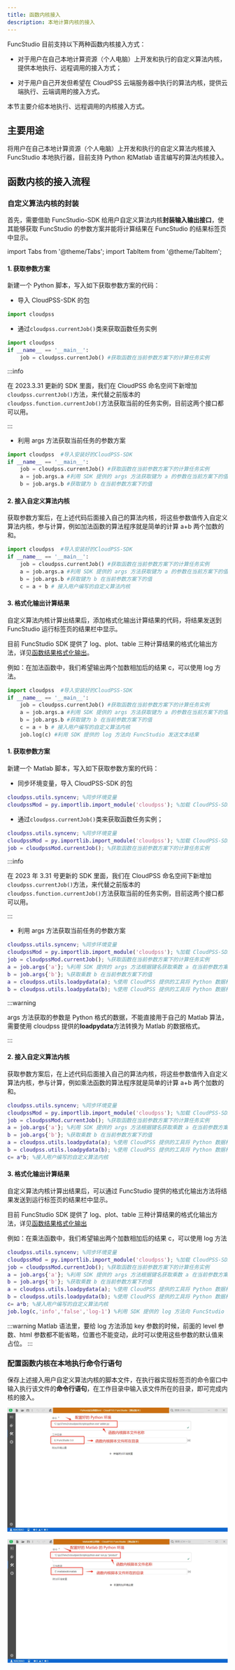 ```yaml
---
title: 函数内核接入
description: 本地计算内核的接入
---
```


FuncStudio 目前支持以下两种函数内核接入方式：

- 对于用户在自己本地计算资源（个人电脑）上开发和执行的自定义算法内核，提供本地执行、远程调用的接入方式；

- 对于用户自己开发但希望在 CloudPSS 云端服务器中执行的算法内核，提供云端执行、云端调用的接入方式。

本节主要介绍本地执行、远程调用的内核接入方式。

## 主要用途

将用户在自己本地计算资源（个人电脑）上开发和执行的自定义算法内核接入 FuncStudio 本地执行器，目前支持 Python 和Matlab 语言编写的算法内核接入。

## 函数内核的接入流程

### 自定义算法内核的封装

首先，需要借助 FuncStudio-SDK 给用户自定义算法内核**封装输入输出接口**，使其能够获取 FuncStudio 的参数方案并能将计算结果在 FuncStudio 的结果标签页中显示。

import Tabs from '@theme/Tabs';
import TabItem from '@theme/TabItem';

<Tabs>
<!-- 分割线------ -->
<TabItem value="python" label="Python 内核">

####  1. 获取参数方案

新建一个 Python 脚本，写入如下获取参数方案的代码：

- 导入 CloudPSS-SDK 的包
  
```py showLineNumbers
import cloudpss
```

- 通过`cloudpss.currentJob()`类来获取函数任务实例
  
```py showLineNumbers
import cloudpss
if __name__ == '__main__': 
    job = cloudpss.currentJob() #获取函数在当前参数方案下的计算任务实例
```
:::info

在 2023.3.31 更新的 SDK 里面，我们在 CloudPSS 命名空间下新增加`cloudpss.currentJob()`方法，来代替之前版本的`cloudpss.function.currentJob()`方法获取当前的任务实例，目前这两个接口都可以用。

:::

- 利用 args 方法获取当前任务的参数方案
  
```py showLineNumbers
import cloudpss  #导入安装好的CloudPSS-SDK
if __name__ == '__main__': 
    job = cloudpss.currentJob() #获取函数在当前参数方案下的计算任务实例
    a = job.args.a #利用 SDK 提供的 args 方法获取键为 a 的参数在当前方案下的值
    b = job.args.b #获取键为 b 在当前参数方案下的值
```

####  2. 接入自定义算法内核

获取参数方案后，在上述代码后面接入自己的算法内核，将这些参数值传入自定义算法内核，参与计算，例如加法函数的算法程序就是简单的计算 a+b 两个加数的和。

```py showLineNumbers
import cloudpss  #导入安装好的CloudPSS-SDK
if __name__ == '__main__': 
    job = cloudpss.currentJob() #获取函数在当前参数方案下的计算任务实例
    a = job.args.a #利用 SDK 提供的 args 方法获取键为 a 的参数在当前方案下的值
    b = job.args.b #获取键为 b 在当前参数方案下的值
    c = a + b # 接入用户编写的自定义算法内核
```

####  3. 格式化输出计算结果

自定义算法内核计算出结果后，添加格式化输出计算结果的代码，将结果发送到 FuncStudio 运行标签页的结果栏中显示。

目前 FuncStudio SDK 提供了 log、plot、table 三种计算结果的格式化输出方法，详见[函数结果格式化输出](../30-formatting-output/index.md)。

例如：在加法函数中，我们希望输出两个加数相加后的结果 c，可以使用 log 方法。

```py showLineNumbers
import cloudpss  #导入安装好的CloudPSS-SDK
if __name__ == '__main__': 
    job = cloudpss.currentJob() #获取函数在当前参数方案下的计算任务实例
    a = job.args.a #利用 SDK 提供的 args 方法获取键为 a 的参数在当前方案下的值
    b = job.args.b #获取键为 b 在当前参数方案下的值
    c = a + b # 接入用户编写的自定义算法内核
    job.log(c) #利用 SDK 提供的 log 方法向 FuncStudio 发送文本结果
```

</TabItem>
<!-- 分割线------ -->
<TabItem value="matlab" label="Matlab 内核">

####  1. 获取参数方案

新建一个 Matlab 脚本，写入如下获取参数方案的代码：

- 同步环境变量，导入 CloudPSS-SDK 的包
  
```matlab showLineNumbers
cloudpss.utils.syncenv; %同步环境变量
cloudpssMod = py.importlib.import_module('cloudpss'); %加载 CloudPSS-SDK
```

- 通过`cloudpss.currentJob()`类来获取函数任务实例；
  
```matlab showLineNumbers
cloudpss.utils.syncenv; %同步环境变量
cloudpssMod = py.importlib.import_module('cloudpss'); %加载 CloudPSS-SDK
job = cloudpssMod.currentJob(); %获取函数在当前参数方案下的计算任务实例
```

:::info

在 2023 年 3.31 号更新的 SDK 里面，我们在 CloudPSS 命名空间下新增加`cloudpss.currentJob()`方法，来代替之前版本的`cloudpss.function.currentJob()`方法获取当前的任务实例，目前这两个接口都可以用。

:::

- 利用 args 方法获取当前任务的参数方案
  
```matlab showLineNumbers
cloudpss.utils.syncenv; %同步环境变量
cloudpssMod = py.importlib.import_module('cloudpss'); %加载 CloudPSS-SDK
job = cloudpssMod.currentJob(); %获取函数在当前参数方案下的计算任务实例
a = job.args{'a'}; %利用 SDK 提供的 args 方法根据键名获取乘数 a 在当前参数方案下的值
b = job.args{'b'}; %获取乘数 b 在当前参数方案下的值
a = cloudpss.utils.loadpydata(a); %使用 CloudPSS 提供的工具将 Python 数据格式转换为 Matlab 数据格式
b = cloudpss.utils.loadpydata(b); %使用 CloudPSS 提供的工具将 Python 数据格式转换为 Matlab 数据格式
```
:::warning

args 方法获取的参数是 Python 格式的数据，不能直接用于自己的 Matlab 算法，需要使用 cloudpss 提供的**loadpydata**方法转换为 Matlab 的数据格式。

:::

####  2. 接入自定义算法内核

获取参数方案后，在上述代码后面接入自己的算法内核，将这些参数值传入自定义算法内核，参与计算，例如乘法函数的算法程序就是简单的计算 a+b 两个加数的和。

```matlab title="product.m" showLineNumbers
cloudpss.utils.syncenv; %同步环境变量
cloudpssMod = py.importlib.import_module('cloudpss'); %加载 CloudPSS-SDK
job = cloudpssMod.currentJob(); %获取函数在当前参数方案下的计算任务实例
a = job.args{'a'}; %利用 SDK 提供的 args 方法根据键名获取乘数 a 在当前参数方案下的值
b = job.args{'b'}; %获取乘数 b 在当前参数方案下的值
a = cloudpss.utils.loadpydata(a); %使用 CloudPSS 提供的工具将 Python 数据格式转换为 Matlab 数据格式
b = cloudpss.utils.loadpydata(b); %使用 CloudPSS 提供的工具将 Python 数据格式转换为 Matlab 数据格式
c= a*b; %接入用户编写的自定义算法内核
```
####  3. 格式化输出计算结果

自定义算法内核计算出结果后，可以通过 FuncStudio 提供的格式化输出方法将结果发送到运行标签页的结果栏中显示。

目前 FuncStudio SDK 提供了 log、plot、table 三种计算结果的格式化输出方法，详见[函数结果格式化输出](../30-formatting-output/index.md)

例如：在乘法函数中，我们希望输出两个加数相加后的结果 c，可以使用 log 方法

```matlab title="product.m" showLineNumbers
cloudpss.utils.syncenv; %同步环境变量
cloudpssMod = py.importlib.import_module('cloudpss'); %加载 CloudPSS-SDK
job = cloudpssMod.currentJob(); %获取函数在当前参数方案下的计算任务实例
a = job.args{'a'}; %利用 SDK 提供的 args 方法根据键名获取乘数 a 在当前参数方案下的值
b = job.args{'b'}; %获取乘数 b 在当前参数方案下的值
a = cloudpss.utils.loadpydata(a); %使用 CloudPSS 提供的工具将 Python 数据格式转换为 Matlab 数据格式
b = cloudpss.utils.loadpydata(b); %使用 CloudPSS 提供的工具将 Python 数据格式转换为 Matlab 数据格式
c= a*b; %接入用户编写的自定义算法内核
job.log(c,'info','false','log-1') %利用 SDK 提供的 log 方法向 FuncStudio 发送文本结果
```

:::warning
Matlab 语法里，要给 log 方法添加 key 参数的时候，前面的 level 参数、html 参数都不能省略，位置也不能变动，此时可以使用这些参数的默认值来占位。
:::

</TabItem>
</Tabs>

### 配置函数内核在本地执行命令行语句

保存上述接入用户自定义算法内核的脚本文件，在执行器实现标签页的命令窗口中输入执行该文件的**命令行语句**，在工作目录中输入该文件所在的目录，即可完成内核的接入。

<Tabs>
<TabItem value="py" label="Python 内核">

![本地执行 Python 内核的命令行配置](./1.png)

</TabItem>
<TabItem value="Matlab" label="Matlab 内核">

![本地执行 Matlab 内核的命令行配置](./2.png)

</TabItem>
</Tabs>

